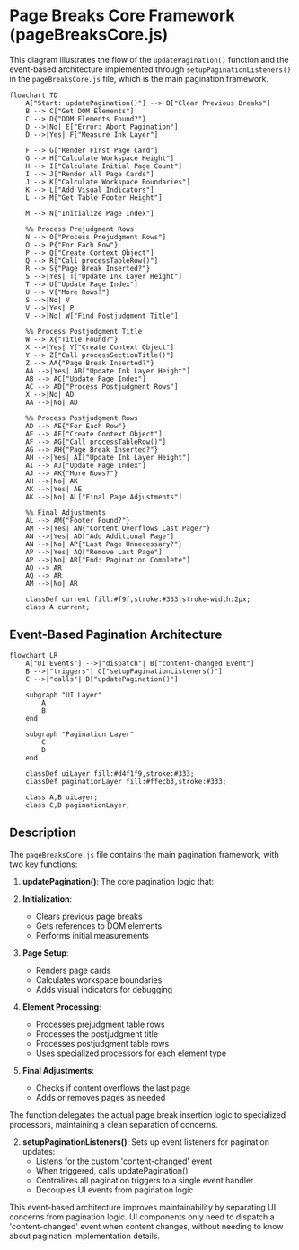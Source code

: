# Page Breaks Core Framework (pageBreaksCore.js)

This diagram illustrates the flow of the `updatePagination()` function and the event-based architecture implemented through `setupPaginationListeners()` in the `pageBreaksCore.js` file, which is the main pagination framework.

```mermaid
flowchart TD
    A["Start: updatePagination()"] --> B["Clear Previous Breaks"]
    B --> C["Get DOM Elements"]
    C --> D{"DOM Elements Found?"}
    D -->|No| E["Error: Abort Pagination"]
    D -->|Yes| F["Measure Ink Layer"]
    
    F --> G["Render First Page Card"]
    G --> H["Calculate Workspace Height"]
    H --> I["Calculate Initial Page Count"]
    I --> J["Render All Page Cards"]
    J --> K["Calculate Workspace Boundaries"]
    K --> L["Add Visual Indicators"]
    L --> M["Get Table Footer Height"]
    
    M --> N["Initialize Page Index"]
    
    %% Process Prejudgment Rows
    N --> O["Process Prejudgment Rows"]
    O --> P{"For Each Row"}
    P --> Q["Create Context Object"]
    Q --> R["Call processTableRow()"]
    R --> S{"Page Break Inserted?"}
    S -->|Yes| T["Update Ink Layer Height"]
    T --> U["Update Page Index"]
    U --> V{"More Rows?"}
    S -->|No| V
    V -->|Yes| P
    V -->|No| W["Find Postjudgment Title"]
    
    %% Process Postjudgment Title
    W --> X{"Title Found?"}
    X -->|Yes| Y["Create Context Object"]
    Y --> Z["Call processSectionTitle()"]
    Z --> AA{"Page Break Inserted?"}
    AA -->|Yes| AB["Update Ink Layer Height"]
    AB --> AC["Update Page Index"]
    AC --> AD["Process Postjudgment Rows"]
    X -->|No| AD
    AA -->|No| AD
    
    %% Process Postjudgment Rows
    AD --> AE{"For Each Row"}
    AE --> AF["Create Context Object"]
    AF --> AG["Call processTableRow()"]
    AG --> AH{"Page Break Inserted?"}
    AH -->|Yes| AI["Update Ink Layer Height"]
    AI --> AJ["Update Page Index"]
    AJ --> AK{"More Rows?"}
    AH -->|No| AK
    AK -->|Yes| AE
    AK -->|No| AL["Final Page Adjustments"]
    
    %% Final Adjustments
    AL --> AM{"Footer Found?"}
    AM -->|Yes| AN{"Content Overflows Last Page?"}
    AN -->|Yes| AO["Add Additional Page"]
    AN -->|No| AP{"Last Page Unnecessary?"}
    AP -->|Yes| AQ["Remove Last Page"]
    AP -->|No| AR["End: Pagination Complete"]
    AO --> AR
    AQ --> AR
    AM -->|No| AR
    
    classDef current fill:#f9f,stroke:#333,stroke-width:2px;
    class A current;
```

## Event-Based Pagination Architecture

```mermaid
flowchart LR
    A["UI Events"] -->|"dispatch"| B["content-changed Event"]
    B -->|"triggers"| C["setupPaginationListeners()"]
    C -->|"calls"| D["updatePagination()"]
    
    subgraph "UI Layer"
        A
        B
    end
    
    subgraph "Pagination Layer"
        C
        D
    end
    
    classDef uiLayer fill:#d4f1f9,stroke:#333;
    classDef paginationLayer fill:#ffecb3,stroke:#333;
    
    class A,B uiLayer;
    class C,D paginationLayer;
```

## Description

The `pageBreaksCore.js` file contains the main pagination framework, with two key functions:

1. **updatePagination()**: The core pagination logic that:

1. **Initialization**:
   - Clears previous page breaks
   - Gets references to DOM elements
   - Performs initial measurements

2. **Page Setup**:
   - Renders page cards
   - Calculates workspace boundaries
   - Adds visual indicators for debugging

3. **Element Processing**:
   - Processes prejudgment table rows
   - Processes the postjudgment title
   - Processes postjudgment table rows
   - Uses specialized processors for each element type

4. **Final Adjustments**:
   - Checks if content overflows the last page
   - Adds or removes pages as needed

The function delegates the actual page break insertion logic to specialized processors, maintaining a clean separation of concerns.

2. **setupPaginationListeners()**: Sets up event listeners for pagination updates:
   - Listens for the custom 'content-changed' event
   - When triggered, calls updatePagination()
   - Centralizes all pagination triggers to a single event handler
   - Decouples UI events from pagination logic

This event-based architecture improves maintainability by separating UI concerns from pagination logic. UI components only need to dispatch a 'content-changed' event when content changes, without needing to know about pagination implementation details.
